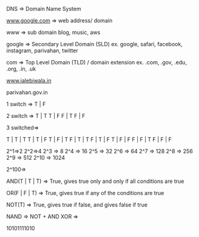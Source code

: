 DNS => Domain Name System

www.google.com => web address/ domain

www => sub domain
blog, music, aws

google => Secondary Level Domain (SLD)
ex. google, safari, facebook, instagram, parivahan, twitter

com => Top Level Domain (TLD) / domain extension
ex. .com, .gov, .edu, .org, .in, .uk

www.jalebiwala.in

parivahan.gov.in

<!-- -------------- -->

1 switch =>
T | F

2 switch =>
T | T
T | F
F | T
F | F

3 switched=>

T | T | T
T | T | F
T | F | T
F | T | T
F | T | F
T | F | F
F | F | T
F | F | F

2^1=>2
2^2=>4
2^3 => 8
2^4 => 16
2^5 => 32
2^6 => 64
2^7 => 128
2^8 => 256
2^9 => 512
2^10 => 1024

2^100=>

AND(T | T | T) => True, gives true only and only if all conditions are true

OR(F | F | T) => True, gives true if any of the conditions are true

NOT(T) => True, gives true if false, and gives false if true

NAND => NOT + AND
XOR =>

10101111010
